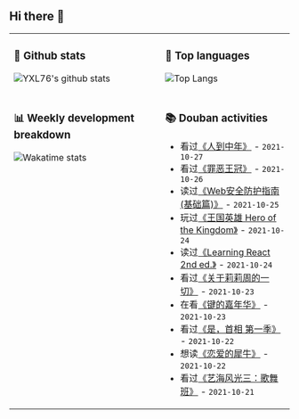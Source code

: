 ## Hi there 👋

<table>
<tr>
<td valign="top" width="54%">

### 🔭 Github stats

![YXL76's github stats](https://github-readme-stats.yxl76.vercel.app/api?username=YXL76&count_private=true&show_icons=true&include_all_commits=true&theme=prussian&line_height=28&disable_animations=true)

</td>

<td valign="top" width="46%">

### 🌱 Top languages

![Top Langs](https://github-readme-stats.yxl76.vercel.app/api/top-langs/?username=YXL76&layout=compact&theme=prussian&langs_count=8&hide=HTML,CSS,SCSS)

</td>
</tr>
<tr>
<td valign="top" width="54%">

### 📊 Weekly development breakdown

![Wakatime stats](https://github-readme-stats.yxl76.vercel.app/api/wakatime?username=YXL76&layout=compact&theme=prussian)


</td>
<td valign="top" width="46%">

### 📚 Douban activities

- 看过[《人到中年》](http://movie.douban.com/subject/1299884/) - `2021-10-27`
- 看过[《罪恶王冠》](http://movie.douban.com/subject/6518736/) - `2021-10-26`
- 读过[《Web安全防护指南(基础篇)》](https://book.douban.com/subject/30352827/) - `2021-10-25`
- 玩过[《王国英雄 Hero of the Kingdom》](http://www.douban.com/game/35011451/) - `2021-10-24`
- 读过[《Learning React 2nd ed.》](https://book.douban.com/subject/34887887/) - `2021-10-24`
- 看过[《关于莉莉周的一切》](http://movie.douban.com/subject/1292219/) - `2021-10-23`
- 在看[《键的嘉年华》](http://movie.douban.com/subject/35438216/) - `2021-10-23`
- 看过[《是，首相 第一季》](http://movie.douban.com/subject/1441948/) - `2021-10-22`
- 想读[《恋爱的犀牛》](https://book.douban.com/subject/27103796/) - `2021-10-22`
- 看过[《艺海风光三：歌舞班》](http://movie.douban.com/subject/2136259/) - `2021-10-21`

</td>
</tr>
</table>

<!--
**YXL76/YXL76** is a ✨ _special_ ✨ repository because its `README.md` (this file) appears on your GitHub profile.

Here are some ideas to get you started:

- 🔭 I’m currently working on ...
- 🌱 I’m currently learning ...
- 👯 I’m looking to collaborate on ...
- 🤔 I’m looking for help with ...
- 💬 Ask me about ...
- 📫 How to reach me: ...
- 😄 Pronouns: ...
- ⚡ Fun fact: ...
-->
